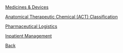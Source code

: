 [Medicines & Devices](https://github.com/hmislk/hmis/wiki/Medicines-&-Devices)

[Anatomical Therapeutic Chemical (ACT) Classification ](https://github.com/hmislk/hmis/wiki/Anatomical-Theraputic-Chemical-(ACT)-Classification)

[Pharmaceutical Logistics](https://github.com/hmislk/hmis/wiki/Pharmaceutical-Logistics)

[Inpatient Management](https://github.com/hmislk/hmis/wiki/Inpatient-Management)







[Back](https://github.com/hmislk/hmis/wiki)